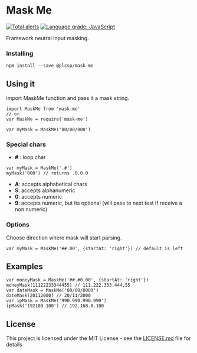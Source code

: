 # Mask Me

[![Total alerts](https://img.shields.io/lgtm/alerts/g/pedroprado010/mask-me.svg?logo=lgtm&logoWidth=18)](https://lgtm.com/projects/g/pedroprado010/mask-me/alerts/) [![Language grade: JavaScript](https://img.shields.io/lgtm/grade/javascript/g/pedroprado010/mask-me.svg?logo=lgtm&logoWidth=18)](https://lgtm.com/projects/g/pedroprado010/mask-me/context:javascript)

Framework neutral input masking.

### Installing

```
npm install --save @plcsp/mask-me
```

## Using it

import MaskMe function and pass it a mask string.
```
import MaskMe from 'mask-me'
// or
var MaskMe = require('mask-me')

var myMask = MaskMe('00/00/000')
```

### Special chars

- **\#** : loop char
```
var myMask = MaskMe('.#')
myMask('000') // returns .0.0.0
```
- **A**: accepts alphabetical chars
- **S**: accepts alphanumeric
- **0**: accepts numeric
- **9**: accepts numeric, but its optional (will pass to next test if receive a non numeric)

### Options

Choose direction where mask will start parsing.
```
var myMask = MaskMe('##.00', {startAt: 'right'}) // default is left
```

## Examples

```
var moneyMask = MaskMe('##.#0,00', {startAt: 'right'})
moneyMask(11122233344455) // 111.222.333.444,55
var dateMask = MaskMe('00/00/0000')
dateMask(20112000) // 20/11/2000
var ipMask = MaskMe('990.990.990.990')
ipMask('192180 100') // 192.168.0.100
```
## License

This project is licensed under the MIT License - see the [LICENSE.md](LICENSE.md) file for details
